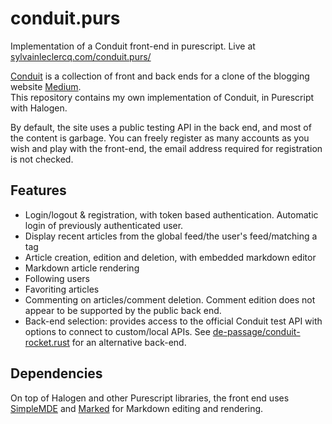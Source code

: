 # conduit.purs
Implementation of a Conduit front-end in purescript. Live at [sylvainleclercq.com/conduit.purs/](https://sylvainleclercq.com/conduit.purs/)

[Conduit](https://github.com/gothinkster/realworld) is a collection of front and back ends for a clone of the blogging website [Medium](https://medium.com/).  
This repository contains my own implementation of Conduit, in Purescript with Halogen.

By default, the site uses a public testing API in the back end, and most of the content is garbage. You can freely register as many accounts as you wish and play with the front-end, the email address required for registration is not checked.

## Features
* Login/logout & registration, with token based authentication. Automatic login of previously authenticated user.
* Display recent articles from the global feed/the user's feed/matching a tag
* Article creation, edition and deletion, with embedded markdown editor
* Markdown article rendering
* Following users 
* Favoriting articles
* Commenting on articles/comment deletion. Comment edition does not appear to be supported by the public back end.
* Back-end selection: provides access to the official Conduit test API with options to connect to custom/local APIs. See [de-passage/conduit-rocket.rust](https://github.com/de-passage/conduit-rocket.rust) for an alternative back-end.

## Dependencies
On top of Halogen and other Purescript libraries, the front end uses [SimpleMDE](https://github.com/sparksuite/simplemde-markdown-editor) and [Marked](https://github.com/markedjs/marked) for Markdown editing and rendering.
